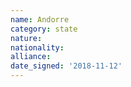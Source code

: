 ```yaml
---
name: Andorre
category: state
nature: 
nationality: 
alliance: 
date_signed: '2018-11-12'
---
```

    